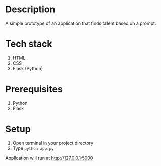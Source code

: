 # Description

A simple prototype of an application that finds talent based on a prompt.

# Tech stack

1. HTML
2. CSS
3. Flask (Python)

# Prerequisites

1. Python
2. Flask

# Setup

1. Open terminal in your project directory
2. Type `python app.py`

Application will run at http://127.0.0.1:5000
